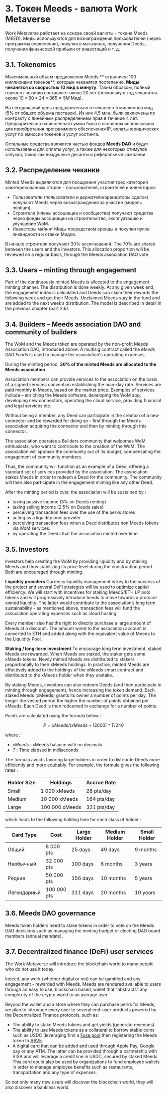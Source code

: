 # 3. Токен Meeds - валюта Work Metaverse

Work Metaverse работает на основе своей валюты - токена Meeds (MEED). Миды используются для вознаграждения пользователей (через программы вовлечения), покупки в магазинах, получения Deeds, получения финансовой прибыли от инвестиций и т. д.

## 3.1. Tokenomics

Максимальный объем предложения Meeds ** ограничен 100 миллионами токенов**, которые чеканятся постепенно. **Миды чеканятся со скоростью 10 мид в минуту**. Таким образом, полный горизонт чеканки составляет около 20 лет (поскольку в год чеканится около $10*60*24*365 = 5M$ Мид).

На сегодняшний день предварительно отчеканено 5 миллионов мид (5% от общего объема поставок). Из них 4,5 млн. были заключены по контракту с линейным распределением прав в течение 4 лет. Предварительно начисленная сумма была в основном использована для приобретения программного обеспечения IP, оплаты юридических услуг по эмиссии токенов и услуг хостинга.

Остальные средства являются частью фондов __Meeds DAO__ и будут использованы для оплаты услуг, а также для некоторых стимулов запуска, таких как воздушные десанты и реферальные кампании.


## 3.2. Распределение чеканки

Minted Meeds выделяются для поощрения участия трех категорий заинтересованных сторон - пользователей, строителей и инвесторов:

- Пользователи (пользователи и держатели/арендаторы сделок) получают Meeds через вознаграждения за участие (модель mintium).
- Строители (члены ассоциации и сообщества) получают средства через фонды ассоциации на строительство, эксплуатацию и улучшение WoM.
- Инвесторы майнят Миды посредством аренды и покупки пулов ликвидности и ставки Мидов.

В начале строители получают 30% ассигнований. The 70% are shared between the users and the investors. This allocation proportion will be reviewed on a regular basis, through the Meeds association DAO vote.

## 3.3. Users – minting through engagement

Part of the continuously minted Meeds is allocated to the engagement minting channel. The distribution is done weekly. At any given week end, the engagement index is calculated and Deeds can claim their rewards the following week and get their Meeds. Unclaimed Meeds stay in the fund and are added to the next week’s distribution. The model is described in detail in the previous chapter (part 2.6).

## 3.4. Builders – Meeds association DAO and community of builders

The WoM and the Meeds token are operated by the non-profit Meeds Association DAO, introduced above. A multisig contract called the _Meeds DAO Funds_ is used to manage the association's operating expenses.

During the minting period, **30% of the minted Meeds are allocated to the Meeds association**.

Association members can provide services to the association on the basis of a signed services convention establishing the man-day rate. Services are paid monthly in Meeds, based on the market price. Exemples of services include – enriching the Meeds software, developing the WoM app, developing new connectors, operating the cloud service, providing financial and legal services etc.

Without being a member, any Deed can participate in the creation of a new connector and be rewarded for doing so – first through the Meeds association acquiring the connector and then by minting through this connector.

The association operates a Builders community that welcomes WoM enthusiasts, who want to contribute to the creation of the WoM. The association will sponsor the community out of its budget, compensating the engagement of community members.

Thus, the community will function as an example of a Deed, offering a standard set of services provided by the association. The association stakes Meeds in order to redeem a Deed for the community. The community will then also participate in the engagement minting like any other Deed.

After the minting period is over, the association will be sustained by :

- taxing passive income (3% on Deeds renting)
- taxing selling income (2.5% on Deeds sales)
- perceiving transaction fees over the use of the perks stores
- acting as a liquidity pool provider
- perceiving transaction fees when a Deed distributes non Meeds tokens via WoM services.
- by operating the Deeds that the association minted over time.


## 3.5. Investors

Investors help creating the WoM by providing liquidity and by staking Meeds and thus stabilizing its price level during the construction period. Both are encouraged through minting.

**Liquidity providers** Currency liquidity management is key to the success of the project and several DeFi strategies will be used to optimize capital efficiency. We will start with incentives for staking MeedS/ETH LP pool tokens and will progressively introduce bonds to move towards a protocol owned liquidity. The latter would contribute to the association’s long term sustainability - as mentioned above, transaction fees will fund the association operating expenses such as cloud hosting.

Every member also has the right to directly purchase a large amount of Meeds at a discount. The amount wired to the association account is converted to ETH and added along with the equivalent value of Meeds to the Liquidity Pool.

**Staking / long-term investment** To encourage long term investment, staked Meeds are rewarded. When Meeds are staked, the staker gets some xMeeds tokens. Newly minted Meeds are distributed to stakers proportionally to their xMeeds holdings. In practice, minted Meeds are effectively added to the holdings of the xMeeds smart contract and distributed to the xMeeds holder when they unstake.

By staking Meeds, investors can also redeem Deeds (and then participate in minting through engagement), hence increasing the token demand. Each staked Meeds (xMeeds) grants its owner a number of points per day. The longer the vested period the higher the number of points obtained per xMeeds. Each Deed is then redeemed in exchange for a number of points.

Points are calculated using the formula below :

 $$ P = xMeeds / (xMeeds + 12000) * T / 240 $$

 where :

- $xMeeds$ : xMeeds balance  with no decimals
- $T$ : Time elapsed in milliseconds

The formula avoids favoring large holders in order to distribute Deeds more efficiently and more equitably. For example, the formula gives the following rates :

| **Holder Size** | **Holdings**   | **Accrue Rate** |
| --------------- | -------------- | --------------- |
| Small           | 1 000 xMeeds   | 28 pts/day      |
| Medium          | 10 000 xMeeds  | 164 pts/day     |
| Large           | 100 000 xMeeds | 321 pts/day     |


which leads to the following holding time for each class of holder :

| **Card Type** | **Cost**    | **Large Holder** | **Medium Holder** | **Small Holder** |
| ------------- | ----------- | ---------------- | ----------------- | ---------------- |
| Общий         | 8 000 pts   | 25 days          | 49 days           | 9 months         |
| Необычный     | 32 000 pts  | 100 days         | 6 months          | 3 years          |
| Редкие        | 50 000 pts  | 156 days         | 10 months         | 5 years          |
| Легендарный   | 100 000 pts | 311 days         | 20 months         | 10 years         |

## 3.6. Meeds DAO governance

Meeds token holders need to stake tokens in order to vote on the Meeds DAO decisions such as managing the minting budget or electing DAO board members (annual mandate).

## 3.7. Decentralized finance (DeFi) user services

The Work Metaverse will introduce the blockchain world to many people who do not use it today.

Indeed, any work (whether digital or not) can be gamified and any engagement - rewarded with Meeds. Meeds are rendered available to users through an easy to use, blockchain based, wallet that “abstracts” any complexity of the crypto world to an average user.

Beyond the wallet and a store where they can purchase perks for Meeds, we plan to introduce every user to several end-user products powered by the Decentralized Finance protocols, such as:

- The ability to stake Meeds tokens and get yields (generate revenues)
- The ability to use Meeds tokens as a collateral to borrow stable coins such as USDC (leveraging first a [Fuse pool](https://app.rari.capital/fuse) then registering the Meeds token to [AAVE](https://aave.com/).
- A digital card that can be added and used through Apple Pay, Google pay or any ATM. The latter can be provided through a partnership with VISA and will leverage a credit line in USDC, secured by staked Meeds. This card could also be used by organizations to fund employee wallets in order to manage employee benefits such as restaurants, transportation and any type of expenses.

So not only many new users will discover the blockchain world, they will also discover a bankless world.

 
